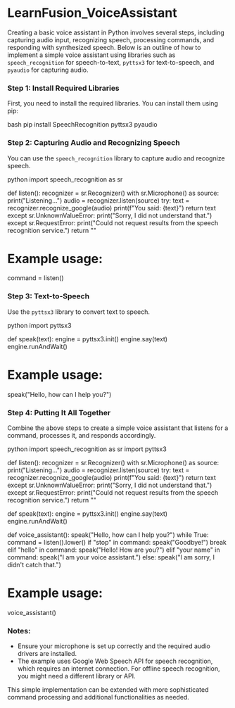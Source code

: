 # LearnFusion_VoiceAssistant
Creating a basic voice assistant in Python involves several steps, including capturing audio input, recognizing speech, processing commands, and responding with synthesized speech. Below is an outline of how to implement a simple voice assistant using libraries such as `speech_recognition` for speech-to-text, `pyttsx3` for text-to-speech, and `pyaudio` for capturing audio.

### Step 1: Install Required Libraries

First, you need to install the required libraries. You can install them using pip:

bash
pip install SpeechRecognition pyttsx3 pyaudio


### Step 2: Capturing Audio and Recognizing Speech

You can use the `speech_recognition` library to capture audio and recognize speech.

python
import speech_recognition as sr

def listen():
    recognizer = sr.Recognizer()
    with sr.Microphone() as source:
        print("Listening...")
        audio = recognizer.listen(source)
        try:
            text = recognizer.recognize_google(audio)
            print(f"You said: {text}")
            return text
        except sr.UnknownValueError:
            print("Sorry, I did not understand that.")
        except sr.RequestError:
            print("Could not request results from the speech recognition service.")
        return ""

# Example usage:
command = listen()


### Step 3: Text-to-Speech

Use the `pyttsx3` library to convert text to speech.

python
import pyttsx3

def speak(text):
    engine = pyttsx3.init()
    engine.say(text)
    engine.runAndWait()

# Example usage:
speak("Hello, how can I help you?")


### Step 4: Putting It All Together

Combine the above steps to create a simple voice assistant that listens for a command, processes it, and responds accordingly.

python
import speech_recognition as sr
import pyttsx3

def listen():
    recognizer = sr.Recognizer()
    with sr.Microphone() as source:
        print("Listening...")
        audio = recognizer.listen(source)
        try:
            text = recognizer.recognize_google(audio)
            print(f"You said: {text}")
            return text
        except sr.UnknownValueError:
            print("Sorry, I did not understand that.")
        except sr.RequestError:
            print("Could not request results from the speech recognition service.")
        return ""

def speak(text):
    engine = pyttsx3.init()
    engine.say(text)
    engine.runAndWait()

def voice_assistant():
    speak("Hello, how can I help you?")
    while True:
        command = listen().lower()
        if "stop" in command:
            speak("Goodbye!")
            break
        elif "hello" in command:
            speak("Hello! How are you?")
        elif "your name" in command:
            speak("I am your voice assistant.")
        else:
            speak("I am sorry, I didn't catch that.")

# Example usage:
voice_assistant()

### Notes:
- Ensure your microphone is set up correctly and the required audio drivers are installed.
- The example uses Google Web Speech API for speech recognition, which requires an internet connection. For offline speech recognition, you might need a different library or API.

This simple implementation can be extended with more sophisticated command processing and additional functionalities as needed.
